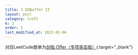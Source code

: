 ```yaml
---
title: 3.剑指offer II
layout: post
category: lcof2
k: 3
order: 3
last_modified_at: 2022-01-06
---
```


对应LeetCode题单为[剑指 Offer（专项突击版）](https://leetcode.cn/problemset/all/?listId=e8X3pBZi&page=1){:target="_blank"}
